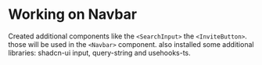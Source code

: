 # Working on Navbar

Created additional components like the `<SearchInput>` the `<InviteButton>`. those will be used in the `<Navbar>` component. also installed some additional libraries: shadcn-ui input, query-string and usehooks-ts.
